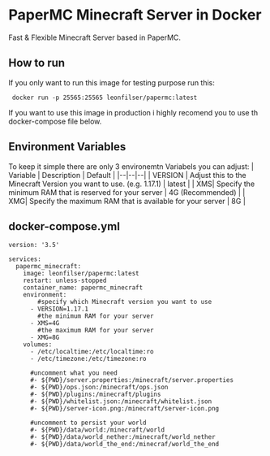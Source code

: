 # PaperMC Minecraft Server in Docker
Fast & Flexible Minecraft Server based in PaperMC.

## How to run

If you only want to run this image for testing purpose run this:

     docker run -p 25565:25565 leonfilser/papermc:latest

If you want to use this image in production i highly recomend you to use th docker-compose file below.

## Environment Variables
To keep it simple there are only 3 environemtn Variabels you can adjust:
| Variable | Description | Default |
|--|--|--|
| VERSION | Adjust this to the Minecraft Version you want to use. (e.g. 1.17.1) | latest |
| XMS| Specify the minimum RAM that is reserved for your server | 4G (Recommended) |
| XMG| Specify the maximum RAM that is available for your server | 8G |
## docker-compose.yml

    version: '3.5'
    
    services:
      papermc_minecraft:
        image: leonfilser/papermc:latest
        restart: unless-stopped
        container_name: papermc_minecraft
        environment:
            #specify which Minecraft version you want to use 
          - VERSION=1.17.1
            #the minimum RAM for your server
          - XMS=4G
            #the maximum RAM for your server
          - XMG=8G
        volumes:
          - /etc/localtime:/etc/localtime:ro
          - /etc/timezone:/etc/timezone:ro
    
          #uncomment what you need
          #- ${PWD}/server.properties:/minecraft/server.properties
          #- ${PWD}/ops.json:/minecraft/ops.json
          #- ${PWD}/plugins:/minecraft/plugins
          #- ${PWD}/whitelist.json:/minecraft/whitelist.json
          #- ${PWD}/server-icon.png:/minecraft/server-icon.png
    
          #uncomment to persist your world
          #- ${PWD}/data/world:/minecraft/world
          #- ${PWD}/data/world_nether:/minecraft/world_nether
          #- ${PWD}/data/world_the_end:/minecraf/world_the_end
